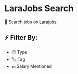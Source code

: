 # LaraJobs Search

🚀 Search jobs on [Larajobs](https://larajobs.com/).

## ⚡ Filter By:

- 🕐 Type
- 🏷️ Tag
- 💵 Salary Mentioned